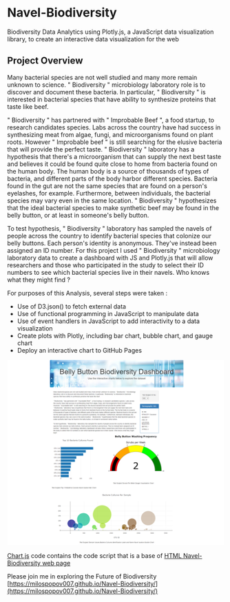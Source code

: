 # Navel-Biodiversity

Biodiversity Data Analytics using Plotly.js, a JavaScript data visualization library, to create an interactive data visualization for the web

## Project Overview

Many bacterial species are not well studied and many more remain unknown to science. " Biodiversity " microbiology laboratory role is to discover and document these bacteria. In particular, " Biodiversity " is interested in bacterial species that have ability to synthesize proteins that taste like beef.

" Biodiversity " has partnered with " Improbable Beef ", a food startup, to research candidates species. Labs across the country have had success in synthesizing meat from algae, fungi, and microorganisms found on plant roots. However " Improbable beef " is still searching for the elusive bacteria that will provide the perfect taste.
" Biodiversity " laboratory has a hypothesis that there's a microorganism that can supply the next best taste and believes it could be found quite close to home from bacteria found on the human body. The human body is a source of thousands of types of bacteria, and different parts of the body harbor different species. Bacteria found in the gut are not the same species that are found on a person's eyelashes, for example. Furthermore, between individuals, the bacterial species may vary even in the same location. " Biodiversity " hypothesizes that the ideal bacterial species to make synthetic beef may be found in the belly button, or at least in someone's belly button.

To test hypothesis, " Biodiversity " laboratory has sampled the navels of people across the country to identify bacterial species that colonize our belly buttons. Each person's identity is anonymous. They've instead been assigned an ID number. For this project I used " Biodiversity " microbiology laboratory data to create a dashboard with JS and Plotly.js that will allow researchers and those who participated in the study to select their ID numbers to see which bacterial species live in their navels. Who knows what they might find ?

For purposes of this Analysis, several steps were taken :

* Use of D3.json() to fetch external data
* Use of functional programming in JavaScript to manipulate data
* Use of event handlers in JavaScript to add interactivity to a data visualization
* Create plots with Plotly, including bar chart, bubble chart, and gauge chart
* Deploy an interactive chart to GitHub Pages



![This is an image](https://github.com/MilosPopov007/Navel-Biodiversity/blob/main/milospopov007.github.io_Navel-Biodiversity_.png)


[Chart.js](https://github.com/MilosPopov007/Navel-Biodiversity/blob/main/charts.js) code contains the code script that is a base of [HTML Navel-Biodiversity web page](https://github.com/MilosPopov007/Navel-Biodiversity/blob/main/index.html)

Please join me in exploring the Future of Biodiversity    [https://milospopov007.github.io/Navel-Biodiversity/](https://milospopov007.github.io/Navel-Biodiversity/)
